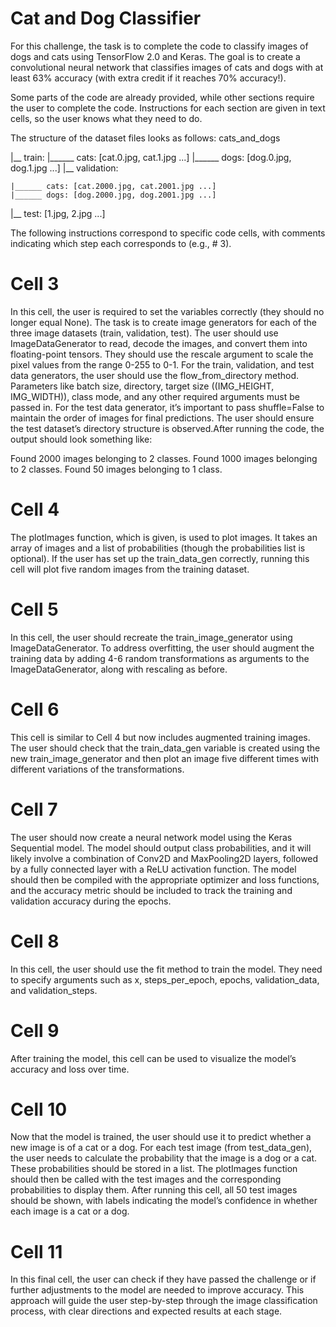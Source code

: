 # Cat and Dog Classifier
For this challenge, the task is to complete the code to classify images of dogs and cats using TensorFlow 2.0 and Keras. The goal is to create a convolutional neural network that classifies images of cats and dogs with at least 63% accuracy (with extra credit if it reaches 70% accuracy!).

Some parts of the code are already provided, while other sections require the user to complete the code. Instructions for each section are given in text cells, so the user knows what they need to do.

The structure of the dataset files looks as follows:
cats_and_dogs

|__ train:
    |______ cats: [cat.0.jpg, cat.1.jpg ...]
    |______ dogs: [dog.0.jpg, dog.1.jpg ...]
|__ validation:

    |______ cats: [cat.2000.jpg, cat.2001.jpg ...]
    |______ dogs: [dog.2000.jpg, dog.2001.jpg ...]
|__ test: [1.jpg, 2.jpg ...]

The following instructions correspond to specific code cells, with comments indicating which step each corresponds to (e.g., # 3).

# Cell 3

In this cell, the user is required to set the variables correctly (they should no longer equal None). The task is to create image generators for each of the three image datasets (train, validation, test). The user should use ImageDataGenerator to read, decode the images, and convert them into floating-point tensors. They should use the rescale argument to scale the pixel values from the range 0-255 to 0-1.
For the train, validation, and test data generators, the user should use the flow_from_directory method. Parameters like batch size, directory, target size ((IMG_HEIGHT, IMG_WIDTH)), class mode, and any other required arguments must be passed in. For the test data generator, it’s important to pass shuffle=False to maintain the order of images for final predictions. The user should ensure the test dataset’s directory structure is observed.After running the code, the output should look something like:

Found 2000 images belonging to 2 classes.
Found 1000 images belonging to 2 classes.
Found 50 images belonging to 1 class.


# Cell 4

The plotImages function, which is given, is used to plot images. It takes an array of images and a list of probabilities (though the probabilities list is optional). If the user has set up the train_data_gen correctly, running this cell will plot five random images from the training dataset.


# Cell 5

In this cell, the user should recreate the train_image_generator using ImageDataGenerator. To address overfitting, the user should augment the training data by adding 4-6 random transformations as arguments to the ImageDataGenerator, along with rescaling as before.

# Cell 6

This cell is similar to Cell 4 but now includes augmented training images. The user should check that the train_data_gen variable is created using the new train_image_generator and then plot an image five different times with different variations of the transformations.

# Cell 7

The user should now create a neural network model using the Keras Sequential model. The model should output class probabilities, and it will likely involve a combination of Conv2D and MaxPooling2D layers, followed by a fully connected layer with a ReLU activation function. The model should then be compiled with the appropriate optimizer and loss functions, and the accuracy metric should be included to track the training and validation accuracy during the epochs.


# Cell 8

In this cell, the user should use the fit method to train the model. They need to specify arguments such as x, steps_per_epoch, epochs, validation_data, and validation_steps.

# Cell 9

After training the model, this cell can be used to visualize the model’s accuracy and loss over time.

# Cell 10

Now that the model is trained, the user should use it to predict whether a new image is of a cat or a dog. For each test image (from test_data_gen), the user needs to calculate the probability that the image is a dog or a cat. These probabilities should be stored in a list. The plotImages function should then be called with the test images and the corresponding probabilities to display them. After running this cell, all 50 test images should be shown, with labels indicating the model’s confidence in whether each image is a cat or a dog.

# Cell 11

In this final cell, the user can check if they have passed the challenge or if further adjustments to the model are needed to improve accuracy. This approach will guide the user step-by-step through the image classification process, with clear directions and expected results at each stage.
